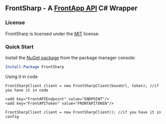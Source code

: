 ## FrontSharp - A [FrontApp API](https://dev.frontapp.com/) C# Wrapper

### License
FrontSharp is licensed under the [MIT](https://github.com/cal5fishbowl/frontsharp/blob/master/LICENSE) license.


### Quick Start
Install the [NuGet package](https://www.nuget.org/packages/FrontSharp/) from the package manager console:
```powershell
Install-Package FrontSharp
```
Using it in code
```CSharp
FrontSharpClient client = new FrontSharpClient(baseUrl, token); //if you have it in code

<add key="FrontAPIEndpoint" value="ENDPOINT"/>
<add key="FrontAPIToken" value="FRONTAPITOKEN"/>

FrontSharpClient client = new FrontSharpClient(); //if you have it in config
```
